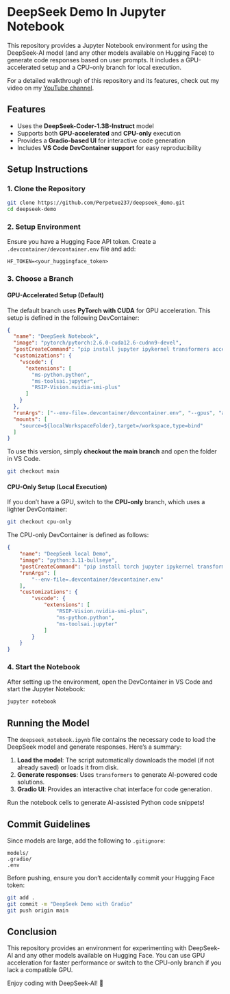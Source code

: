 # DeepSeek Demo In Jupyter Notebook

This repository provides a Jupyter Notebook environment for using the DeepSeek-AI model (and any other models available on Hugging Face) to generate code responses based on user prompts. It includes a GPU-accelerated setup and a CPU-only branch for local execution.

For a detailed walkthrough of this repository and its features, check out my video on my [ YouTube channel](https://www.youtube.com/channel/UCc12pd-7Kyg73mU4cbW-mzg?sub_confirmation=1).

## Features
- Uses the **DeepSeek-Coder-1.3B-Instruct** model
- Supports both **GPU-accelerated** and **CPU-only** execution
- Provides a **Gradio-based UI** for interactive code generation
- Includes **VS Code DevContainer support** for easy reproducibility

## Setup Instructions
### 1. Clone the Repository
```sh
git clone https://github.com/Perpetue237/deepseek_demo.git
cd deepseek-demo
```

### 2. Setup Environment
Ensure you have a Hugging Face API token. Create a `.devcontainer/devcontainer.env` file and add:
```
HF_TOKEN=<your_huggingface_token>
```

### 3. Choose a Branch
#### GPU-Accelerated Setup (Default)
The default branch uses **PyTorch with CUDA** for GPU acceleration. This setup is defined in the following DevContainer:

```json
{
  "name": "DeepSeek Notebook",
  "image": "pytorch/pytorch:2.6.0-cuda12.6-cudnn9-devel",
  "postCreateCommand": "pip install jupyter ipykernel transformers accelerate sentencepiece gradio ipywidgets",
  "customizations": {
    "vscode": {
      "extensions": [
        "ms-python.python",
        "ms-toolsai.jupyter",
        "RSIP-Vision.nvidia-smi-plus"
      ]
    }
  },
  "runArgs": ["--env-file=.devcontainer/devcontainer.env", "--gpus", "all"],
  "mounts": [
    "source=${localWorkspaceFolder},target=/workspace,type=bind"
  ]
}
```
To use this version, simply **checkout the main branch** and open the folder in VS Code.

```sh
git checkout main
```

#### CPU-Only Setup (Local Execution)
If you don’t have a GPU, switch to the **CPU-only** branch, which uses a lighter DevContainer:

```sh
git checkout cpu-only
```

The CPU-only DevContainer is defined as follows:

```json
{
    "name": "DeepSeek local Demo",
    "image": "python:3.11-bullseye",
    "postCreateCommand": "pip install torch jupyter ipykernel transformers accelerate sentencepiece gradio ipywidgets",
    "runArgs": [
        "--env-file=.devcontainer/devcontainer.env"
    ],
    "customizations": {
        "vscode": {
            "extensions": [
                "RSIP-Vision.nvidia-smi-plus",
                "ms-python.python",
                "ms-toolsai.jupyter"
            ]
        }
    }
}
```

### 4. Start the Notebook
After setting up the environment, open the DevContainer in VS Code and start the Jupyter Notebook:

```sh
jupyter notebook
```

## Running the Model
The `deepseek_notebook.ipynb` file contains the necessary code to load the DeepSeek model and generate responses. Here’s a summary:

1. **Load the model**: The script automatically downloads the model (if not already saved) or loads it from disk.
2. **Generate responses**: Uses `transformers` to generate AI-powered code solutions.
3. **Gradio UI**: Provides an interactive chat interface for code generation.

Run the notebook cells to generate AI-assisted Python code snippets!

## Commit Guidelines
Since models are large, add the following to `.gitignore`:
```
models/
.gradio/
.env
```
Before pushing, ensure you don’t accidentally commit your Hugging Face token:
```sh
git add .
git commit -m "DeepSeek Demo with Gradio"
git push origin main
```

## Conclusion
This repository provides an environment for experimenting with DeepSeek-AI and any other models available on Hugging Face. You can use GPU acceleration for faster performance or switch to the CPU-only branch if you lack a compatible GPU.

Enjoy coding with DeepSeek-AI! 🚀